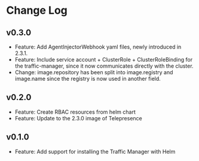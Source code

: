 # Change Log

## v0.3.0
- Feature: Add AgentInjectorWebhook yaml files, newly introduced in 2.3.1.
- Feature: Include service account + ClusterRole + ClusterRoleBinding for the traffic-manager, since it now communicates directly with the cluster.
- Change: image.repository has been split into image.registry and image.name since the registry is now used in another field.
## v0.2.0

- Feature: Create RBAC resources from helm chart
- Feature: Update to the 2.3.0 image of Telepresence
## v0.1.0

- Feature: Add support for installing the Traffic Manager with Helm
